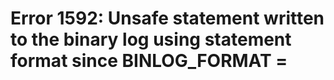 # Error 1592: Unsafe statement written to the binary log using statement format since BINLOG\_FORMAT =

